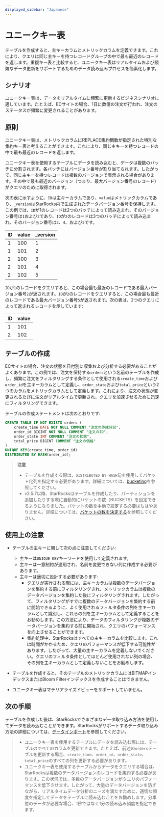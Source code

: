 ```yaml
---
displayed_sidebar: "Japanese"
---
```


# ユニークキー表

テーブルを作成すると、主キーカラムとメトリックカラムを定義できます。これにより、クエリは同じ主キーを持つレコードグループの中で最も最近のレコードを返します。重複キー表と比較すると、ユニークキー表はリアルタイムおよび頻繁なデータ更新をサポートするためのデータ読み込みプロセスを簡素化します。

## シナリオ

ユニークキー表は、データをリアルタイムに頻繁に更新するビジネスシナリオに適しています。たとえば、ECサイトの場合、1日に数億の注文が行われ、注文のステータスが頻繁に変更されることがあります。

## 原則

ユニークキー表は、メトリックカラムにREPLACE集約関数が指定された特別な集約キー表と考えることができます。これにより、同じ主キーを持つレコードの中で最も最近のレコードを返します。

ユニークキー表を使用するテーブルにデータを読み込むと、データは複数のバッチに分割されます。各バッチにはバージョン番号が割り当てられます。したがって、同じ主キーを持つレコードは複数のバージョンで表示される場合があります。その中で最も最近のバージョン（つまり、最大バージョン番号のレコード）がクエリのために取得されます。

次の表に示すように、`ID`は主キーカラムであり、`value`はメトリックカラムであり、`_version`はStarRocks内で生成されたデータバージョン番号を保持します。この例では、`ID`が1のレコードは2つのバッチによって読み込まれ、そのバージョン番号は`1`および`2`であり、`ID`が`2`のレコードは3つのバッチによって読み込まれ、そのバージョン番号は`3`、`4`、および`5`です。

| ID   | value | _version |
| ---- | ----- | -------- |
| 1    | 100   | 1        |
| 1    | 101   | 2        |
| 2    | 100   | 3        |
| 2    | 101   | 4        |
| 2    | 102   | 5        |

`ID`が`1`のレコードをクエリすると、この場合最も最近のレコードである最大バージョン番号`2`が返されます。`ID`が`2`のレコードをクエリすると、この場合最も最近のレコードである最大バージョン番号`5`が返されます。次の表は、2つのクエリによって返されるレコードを示しています:

| ID   | value |
| ---- | ----- |
| 1    | 101   |
| 2    | 102   |

## テーブルの作成

ECサイトの場合、注文の状態を日付別に収集および分析する必要があることがよくあります。この例では、注文を保持する`orders`という名前のテーブルを作成し、頻繁に注文をフィルタリングする条件として使用される`create_time`および`order_id`を主キーカラムとして定義し、`order_state`および`total_price`という2つのカラムをメトリックカラムとして定義します。これにより、注文の状態が変更されるたびに注文がリアルタイムで更新され、クエリを加速させるために迅速にフィルタリングできます。

テーブルの作成ステートメントは次のとおりです:

```SQL
CREATE TABLE IF NOT EXISTS orders (
    create_time DATE NOT NULL COMMENT "注文の作成時刻",
    order_id BIGINT NOT NULL COMMENT "注文のID",
    order_state INT COMMENT "注文の状態",
    total_price BIGINT COMMENT "注文の価格"
)
UNIQUE KEY(create_time, order_id)
DISTRIBUTED BY HASH(order_id);
```

> **注意**
>
> - テーブルを作成する際は、`DISTRIBUTED BY HASH`句を使用してバケット化列を指定する必要があります。詳細については、[bucketing](../Data_distribution.md#design-partitioning-and-bucketing-rules)を参照してください。
> - v2.5.7以降、StarRocksはテーブルを作成したり、パーティションを追加したりする際に自動的にバケットの数（BUCKETS）を設定できるようになりました。バケットの数を手動で設定する必要はもはやありません。詳細については、[バケットの数を決定する](../Data_distribution.md#determine-the-number-of-buckets)を参照してください。

## 使用上の注意

- テーブルの主キーに関して次の点に注意してください:

  - 主キーは`UNIQUE KEY`キーワードを使用して定義されます。
  - 主キーは一意制約が適用され、名前を変更できない列に作成する必要があります。
  - 主キーは適切に設計する必要があります:
    - クエリが実行される際には、主キーカラムは複数のデータバージョンを集約する前にフィルタリングされ、メトリックカラムは複数のデータバージョンを集約した後にフィルタリングされます。したがって、フィルタリングがすでに複数のデータバージョンを集約する前に開始できるように、よく使用されるフィルタ条件の列を主キーカラムとして識別し、これらの列を主キーカラムとして定義することをお勧めします。この方法により、データのフィルタリングが複数のデータバージョンを集約する前に開始され、クエリのパフォーマンスを向上させることができます。
    - 集約処理中、StarRocksはすべての主キーカラムを比較します。これは時間がかかるため、クエリのパフォーマンスが低下する可能性があります。したがって、大量の主キーカラムを定義しないでください。クエリのフィルタ条件としてほとんど使用されない列の場合、その列を主キーカラムとして定義しないことをお勧めします。

- テーブルを作成すると、そのテーブルのメトリックカラムにはBITMAPインデックスまたはBloom Filterインデックスを作成することはできません。

- ユニークキー表はマテリアライズドビューをサポートしていません。

## 次の手順

テーブルを作成した後は、StarRocksでさまざまなデータ取り込み方法を使用してデータを読み込むことができます。StarRocksがサポートするデータ取り込み方法の詳細については、[データインポート](../../loading/Loading_intro.md)を参照してください。

> - ユニークキー表を使用するテーブルにデータを読み込む際には、テーブルのすべてのカラムを更新できます。たとえば、前述の`orders`テーブルを更新する場合、`create_time`、`order_id`、`order_state`、`total_price`のすべての列を更新する必要があります。
> - ユニークキー表を使用するテーブルからデータをクエリする場合は、StarRocksは複数のデータバージョンのレコードを集約する必要があります。この状況では、多数のデータバージョンがクエリのパフォーマンスを低下させます。したがって、大量のデータバージョンを防ぎながら、リアルタイムデータ分析のニーズを満たすために、適切な頻度を指定してデータをテーブルに読み込むことをお勧めします。分単位のデータが必要な場合、1秒ではなく1分の読み込み頻度を指定できます。